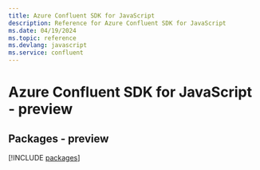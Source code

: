 ```yaml
---
title: Azure Confluent SDK for JavaScript
description: Reference for Azure Confluent SDK for JavaScript
ms.date: 04/19/2024
ms.topic: reference
ms.devlang: javascript
ms.service: confluent
---
```

# Azure Confluent SDK for JavaScript - preview
## Packages - preview
[!INCLUDE [packages](confluent-index.md)]